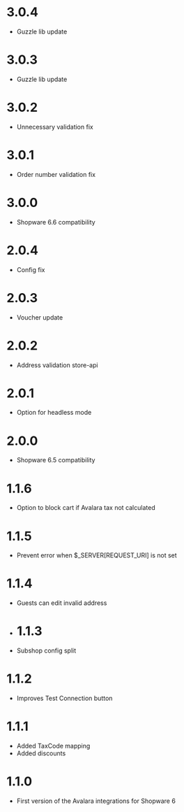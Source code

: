 # 3.0.4
- Guzzle lib update
 
# 3.0.3
- Guzzle lib update

# 3.0.2
- Unnecessary validation fix

# 3.0.1
- Order number validation fix

# 3.0.0
- Shopware 6.6 compatibility

# 2.0.4
- Config fix

# 2.0.3
- Voucher update 

# 2.0.2
- Address validation store-api 

# 2.0.1
- Option for headless mode 

# 2.0.0
- Shopware 6.5 compatibility

# 1.1.6
- Option to block cart if Avalara tax not calculated

# 1.1.5
- Prevent error when $_SERVER[REQUEST_URI] is not set

# 1.1.4
- Guests can edit invalid address

- # 1.1.3
- Subshop config split

# 1.1.2
- Improves Test Connection button

# 1.1.1
- Added TaxCode mapping
- Added discounts

# 1.1.0
- First version of the Avalara integrations for Shopware 6
